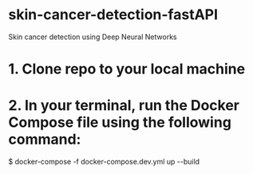 # skin-cancer-detection-fastAPI
 Skin cancer detection using Deep Neural Networks

# 1. Clone repo to your local machine

# 2. In your terminal, run the Docker Compose file using the following command:
$ docker-compose -f docker-compose.dev.yml up --build
